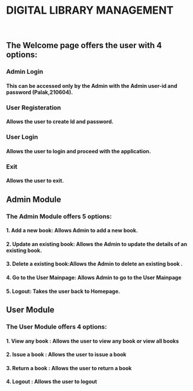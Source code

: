 <h1> DIGITAL LIBRARY MANAGEMENT </h1></br>
<h2>The Welcome page offers the user with 4 options:
	<h3> Admin Login
		<h4> This can be accessed only by the Admin with the Admin user-id and password (Palak,210604).
    <h3> User Registeration
    	<h4> Allows the user to create Id and password.
	<h3> User Login
		<h4> Allows the user to login and proceed with the application.
	<h3> Exit
		<h4> Allows the user to exit.
<h2> Admin Module
	<h3> The Admin Module offers 5 options:
		<h4> 1. Add a new book: Allows Admin to add a new book.
		<h4> 2. Update an existing book: Allows the Admin to update the details of an existing book.
		<h4> 3. Delete a existing book:Allows the Admin to delete an existing book .
		<h4> 4. Go to the User Mainpage: Allows Admin to go to the User Mainpage
		<h4> 5. Logout: Takes the user back to Homepage.
<h2> User Module
	<h3> The User Module offers 4 options:
		<h4> 1. View any book : Allows the user to view any book or view all books
		<h4> 2. Issue a book :  Allows the user to issue a book
		<h4> 3. Return a book : Allows the user to return a book
		<h4> 4. Logout : Allows the user to logout











